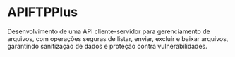 # APIFTPPlus
Desenvolvimento de uma API cliente-servidor para gerenciamento de arquivos, com operações seguras de listar, enviar, excluir e baixar arquivos, garantindo sanitização de dados e proteção contra vulnerabilidades.
